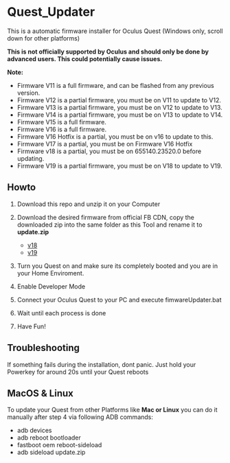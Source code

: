 # Quest_Updater
This is a automatic firmware installer for Oculus Quest (Windows only, scroll down for other platforms)
  
**This is not officially supported by Oculus and should only be done by advanced users. This could potentially cause issues.**

**Note:**
- Firmware V11 is a full firmware, and can be flashed from any previous version.
- Firmware V12 is a partial firmware, you must be on V11 to update to V12.
- Firmware V13 is a partial firmware, you must be on V12 to update to V13.
- Firmware V14 is a partial firmware, you must be on V13 to update to V14.
- Firmware V15 is a full firmware. 
- Firmware V16 is a full firmware. 
- Firmware V16 Hotfix is a partial, you must be on v16 to update to this.
- Firmware V17 is a partial, you must be on Firmware V16 Hotfix  
- Firmware v18 is a partial, you must be on 655140.23520.0 before updating.
- Firmware V19 is a partial firmware, you must be on V18 to update to V19.

## Howto  
1. Download this repo and unzip it on your Computer
2. Download the desired firmware from official FB CDN, copy the downloaded zip into the same folder as this Tool and rename it to **update.zip**

   - [v18](https://scontent-amt2-1.xx.fbcdn.net/v/t39.10537-6/10000000_2197128797100290_6242814884954441097_n.zip?_nc_cat=105&_nc_sid=379304&_nc_ohc=7lOcsOQCeYgAX-BlGP1&_nc_ad=z-m&_nc_cid=0&_nc_zor=4&_nc_ht=scontent-amt2-1.xx&oh=c2cc2b5e3eb92ef94e208e88f56dea54&oe=5F20F849)
   - [v19](https://scontent-lax3-1.xx.fbcdn.net/v/t39.10537-6/10000000_560312348182656_5892337682072346428_n.zip?_nc_cat=102&_nc_sid=053bd2&_nc_ohc=R1A8FzcnyLkAX9TaADB&_nc_ad=z-m&_nc_cid=0&_nc_zor=4&_nc_ht=scontent-lax3-1.xx&oh=a4c62c5eae7e8ca64f6023ae14f86400&oe=5F3FA988)

3. Turn you Quest on and make sure its completely booted and you are in your Home Enviroment.    
4. Enable Developer Mode
5. Connect your Oculus Quest to your PC and execute fimwareUpdater.bat
6. Wait until each process is done
7. Have Fun!

## Troubleshooting
If something fails during the installation, dont panic. Just hold your Powerkey for around 20s until your Quest reboots


## MacOS & Linux
To update your Quest from other Platforms like **Mac or Linux** you can do it manually after step 4 via following ADB commands:
 - adb devices
 - adb reboot bootloader
 - fastboot oem reboot-sideload
 - adb sideload update.zip
